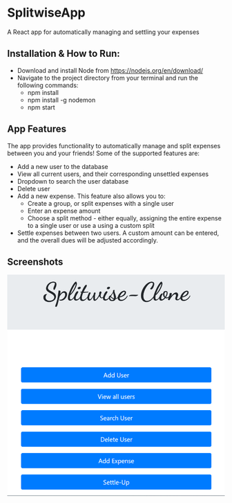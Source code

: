 # SplitwiseApp
A React app for automatically managing and settling your expenses
   
## Installation & How to Run:

* Download and install Node from https://nodejs.org/en/download/
* Navigate to the project directory from your terminal and run the following commands:
    * npm install
    * npm install -g nodemon
    * npm start

## App Features

The app provides functionality to automatically manage and split expenses between you and your friends! Some of the supported features are:

* Add a new user to the database
* View all current users, and their corresponding unsettled expenses
* Dropdown to search the user database
* Delete user
* Add a new expense. This feature also allows you to:
    * Create a group, or split expenses with a single user
    * Enter an expense amount
    * Choose a split method - either equally, assigning the entire expense to a single user or use a using a custom split
* Settle expenses between two users. A custom amount can be entered, and the overall dues will be adjusted accordingly.
  
## Screenshots

![Alt text](screenshots/homepage_splitwise.PNG?raw=true "Optional Title")


